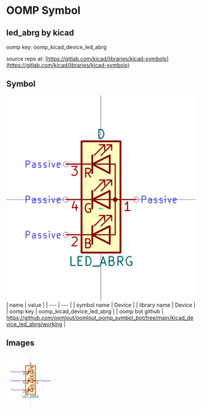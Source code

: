 # OOMP Symbol  
## led_abrg  by kicad  
  
oomp key: oomp_kicad_device_led_abrg  
  
source repo at: [https://gitlab.com/kicad/libraries/kicad-symbols](https://gitlab.com/kicad/libraries/kicad-symbols)  
## Symbol  
  
[![working.png](working_600.png)](working.png)  
| name | value | 
| --- | --- | 
| symbol name | Device | 
| library name | Device | 
| oomp key | oomp_kicad_device_led_abrg | 
| oomp bot github | https://github.com/oomlout/oomlout_oomp_symbol_bot/tree/main/kicad_device_led_abrg/working | 
## Images  
  
[![working.png](working_140.png)](working.png)  
